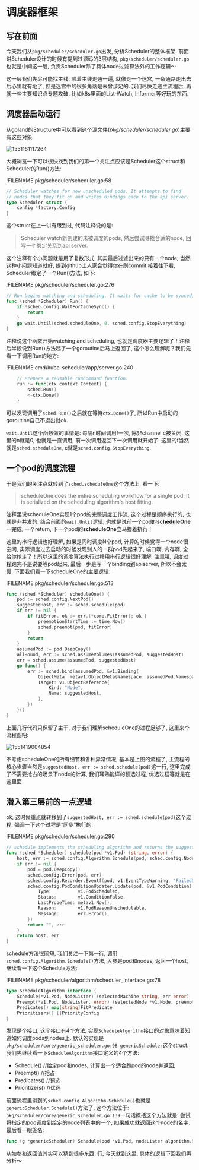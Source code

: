 # 调度器框架

<!-- toc -->

## 写在前面

今天我们从`pkg/scheduler/scheduler.go`出发, 分析Scheduler的整体框架. 前面讲Scheduler设计的时候有提到过源码的3层结构, `pkg/scheduler/scheduler.go`也就是中间这一层, 负责Scheduler除了具体node过滤算法外的工作逻辑～

这一层我们先尽可能找主线, 顺着主线走通一遍, 就像走一个迷宫, 一条通路走出去后心里就有地了, 但是迷宫中的很多角落是未曾涉足的. 我们尽快走通主流程后, 再就一些主要知识点专题攻破, 比如k8s里面的List-Watch, Informer等好玩的东西. 

## 调度器启动运行

从goland的Structure中可以看到这个源文件(*pkg/scheduler/scheduler.go*)主要有这些对象: 

![1551161117264](./image/scheduler-framework/1551161117264.png)

大概浏览一下可以很快找到我们的第一个关注点应该是Scheduler这个struct和Scheduler的Run()方法: 

!FILENAME pkg/scheduler/scheduler.go:58

```go
// Scheduler watches for new unscheduled pods. It attempts to find
// nodes that they fit on and writes bindings back to the api server.
type Scheduler struct {
	config *factory.Config
}
```

这个struct在上一讲有跟到过, 代码注释说的是: 

> Scheduler watch新创建的未被调度的pods, 然后尝试寻找合适的node, 回写一个绑定关系到api server.

这个注释有个小问题就是用了复数形式, 其实最后过滤出来的只有一个node; 当然这种小问题知道就好, 提到github上人家会觉得你在刷commit.接着往下看, Scheduler绑定了一个Run()方法, 如下: 

!FILENAME pkg/scheduler/scheduler.go:276

```go
// Run begins watching and scheduling. It waits for cache to be synced, then starts a goroutine and returns immediately.
func (sched *Scheduler) Run() {
	if !sched.config.WaitForCacheSync() {
		return
	}
	go wait.Until(sched.scheduleOne, 0, sched.config.StopEverything)
}
```

注释说这个函数开始watching and scheduling, 也就是调度器主要逻辑了！注释后半段说到Run()方法起了一个goroutine后马上返回了, 这个怎么理解呢？我们先看一下调用Run的地方: 

!FILENAME cmd/kube-scheduler/app/server.go:240

```go
	// Prepare a reusable runCommand function.
	run := func(ctx context.Context) {
		sched.Run()
		<-ctx.Done()
	}
```

可以发现调用了`sched.Run()`之后就在等待`ctx.Done()`了, 所以Run中启动的goroutine自己不退出就ok.

`wait.Until`这个函数做的事情是: 每隔n时间调用f一次, 除非channel c被关闭. 这里的n就是0, 也就是一直调用, 前一次调用返回下一次调用就开始了. 这里的f当然就是`sched.scheduleOne`, c就是`sched.config.StopEverything`.

## 一个pod的调度流程

于是我们的关注点就转到了`sched.scheduleOne`这个方法上, 看一下: 

> scheduleOne does the entire scheduling workflow for a single pod.  It is serialized on the scheduling algorithm's host fitting.

注释里说scheduleOne实现1个pod的完整调度工作流, 这个过程是顺序执行的, 也就是非并发的. 结合前面的`wait.Until`逻辑, 也就是说前一个pod的**scheduleOne**一完成, 一个return, 下一个pod的**scheduleOne**立马接着执行！

这里的串行逻辑也好理解, 如果是同时调度N个pod, 计算的时候觉得一个node很空闲, 实际调度过去启动的时候发现别人的一群pod先起来了, 端口啊, 内存啊, 全给你抢走了！所以这里的调度算法执行过程用串行逻辑很好理解. 注意哦, 调度过程跑完不是说要等pod起来, 最后一步是写一个binding到apiserver, 所以不会太慢. 下面我们看一下scheduleOne的主要逻辑: 

!FILENAME pkg/scheduler/scheduler.go:513

```go
func (sched *Scheduler) scheduleOne() {
	pod := sched.config.NextPod()
	suggestedHost, err := sched.schedule(pod)
    if err != nil {
		if fitError, ok := err.(*core.FitError); ok {
			preemptionStartTime := time.Now()
			sched.preempt(pod, fitError)
		}
		return
	}
	assumedPod := pod.DeepCopy()
	allBound, err := sched.assumeVolumes(assumedPod, suggestedHost)
	err = sched.assume(assumedPod, suggestedHost)
	go func() {
		err := sched.bind(assumedPod, &v1.Binding{
			ObjectMeta: metav1.ObjectMeta{Namespace: assumedPod.Namespace, Name: assumedPod.Name, UID: assumedPod.UID},
			Target: v1.ObjectReference{
				Kind: "Node",
				Name: suggestedHost,
			},
		})
	}()
}
```

上面几行代码只保留了主干, 对于我们理解scheduleOne的过程足够了, 这里来个流程图吧: 

![1551419004854](image/scheduler-framework/1551419004854.png)

不考虑scheduleOne的所有细节和各种异常情况, 基本是上图的流程了, 主流程的核心步骤当然是`suggestedHost, err := sched.schedule(pod)`这一行, 这里完成了不需要抢占的场景下node的计算, 我们耳熟能详的预选过程, 优选过程等就是在这里面. 

## 潜入第三层前的一点逻辑

ok, 这时候重点就转移到了`suggestedHost, err := sched.schedule(pod)`这个过程, 强调一下这个过程是“同步”执行的. 

!FILENAME pkg/scheduler/scheduler.go:290

```go
// schedule implements the scheduling algorithm and returns the suggested host.
func (sched *Scheduler) schedule(pod *v1.Pod) (string, error) {
	host, err := sched.config.Algorithm.Schedule(pod, sched.config.NodeLister)
	if err != nil {
		pod = pod.DeepCopy()
		sched.config.Error(pod, err)
		sched.config.Recorder.Eventf(pod, v1.EventTypeWarning, "FailedScheduling", "%v", err)
		sched.config.PodConditionUpdater.Update(pod, &v1.PodCondition{
			Type:          v1.PodScheduled,
			Status:        v1.ConditionFalse,
			LastProbeTime: metav1.Now(),
			Reason:        v1.PodReasonUnschedulable,
			Message:       err.Error(),
		})
		return "", err
	}
	return host, err
}
```

schedule方法很简短, 我们关注一下第一行, 调用`sched.config.Algorithm.Schedule()`方法, 入参是pod和nodes, 返回一个host, 继续看一下这个Schedule方法: 

!FILENAME pkg/scheduler/algorithm/scheduler_interface.go:78

```go
type ScheduleAlgorithm interface {
	Schedule(*v1.Pod, NodeLister) (selectedMachine string, err error)
	Preempt(*v1.Pod, NodeLister, error) (selectedNode *v1.Node, preemptedPods []*v1.Pod, cleanupNominatedPods []*v1.Pod, err error)
	Predicates() map[string]FitPredicate
	Prioritizers() []PriorityConfig
}
```

发现是个接口, 这个接口有4个方法, 实现`ScheduleAlgorithm`接口的对象意味着知道如何调度pods到nodes上. 默认的实现是`pkg/scheduler/core/generic_scheduler.go:98 genericScheduler`这个struct.我们先继续看一下`ScheduleAlgorithm`接口定义的4个方法: 

- Schedule() //给定pod和nodes, 计算出一个适合跑pod的node并返回; 
- Preempt() //抢占
- Predicates() //预选
- Prioritizers() //优选

前面流程里讲到的`sched.config.Algorithm.Schedule()`也就是`genericScheduler.Schedule()`方法了, 这个方法位于: `pkg/scheduler/core/generic_scheduler.go:139`一句话概括这个方法就是: 尝试将指定的pod调度到给定的node列表中的一个, 如果成功就返回这个node的名字. 最后看一眼签名: 

```go
func (g *genericScheduler) Schedule(pod *v1.Pod, nodeLister algorithm.NodeLister) (string, error)
```

从如参和返回值其实可以猜到很多东西, 行, 今天就到这里, 具体的逻辑下回我们再分析～
